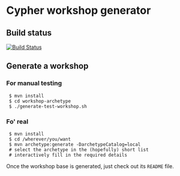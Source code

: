 # Cypher workshop generator

## Build status

[![Build Status](https://travis-ci.org/fbiville/cypher-workshop-generator.png?branch=master)](https://travis-ci.org/fbiville/cypher-workshop-generator)

## Generate a workshop

### For manual testing

```
 $ mvn install
 $ cd workshop-archetype
 $ ./generate-test-workshop.sh
```

### Fo' real

```
 $ mvn install
 $ cd /wherever/you/want
 $ mvn archetype:generate -DarchetypeCatalog=local
 # select the archetype in the (hopefully) short list
 # interactively fill in the required details
```

Once the workshop base is generated, just check out its `README` file.

